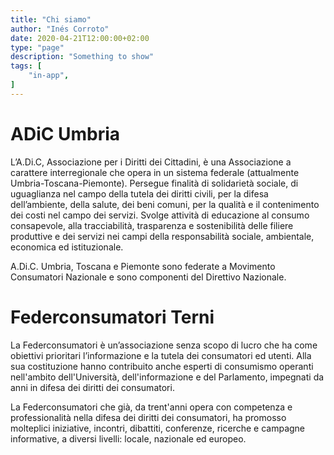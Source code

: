 ```yaml
---
title: "Chi siamo"
author: "Inés Corroto"
date: 2020-04-21T12:00:00+02:00
type: "page"
description: "Something to show"
tags: [
    "in-app",
]
---
```


# ADiC Umbria

L’A.Di.C, Associazione per i Diritti dei Cittadini, è una Associazione a carattere
interregionale che opera in un sistema federale (attualmente Umbria-Toscana-Piemonte).
Persegue finalità di solidarietà sociale, di uguaglianza nel campo della tutela dei diritti
civili, per la difesa dell’ambiente, della salute, dei beni comuni, per la qualità e il
contenimento dei costi nel campo dei servizi. Svolge attività di educazione al consumo
consapevole, alla tracciabilità, trasparenza e sostenibilità delle filiere produttive e dei
servizi nei campi della responsabilità sociale, ambientale, economica ed istituzionale.

A.Di.C. Umbria, Toscana e Piemonte sono federate a Movimento Consumatori Nazionale e sono
componenti del Direttivo Nazionale.

# Federconsumatori Terni

La Federconsumatori è un’associazione senza scopo di lucro che ha come obiettivi prioritari
l’informazione e la tutela dei consumatori ed utenti. Alla sua costituzione hanno
contribuito anche esperti di consumismo operanti nell'ambito dell'Università,
dell'informazione e del Parlamento, impegnati da anni in difesa dei diritti dei consumatori.

La Federconsumatori che già, da trent'anni opera con competenza e professionalità nella
difesa dei diritti dei consumatori, ha promosso molteplici iniziative, incontri, dibattiti,
conferenze, ricerche e campagne informative, a diversi livelli: locale, nazionale ed europeo.

